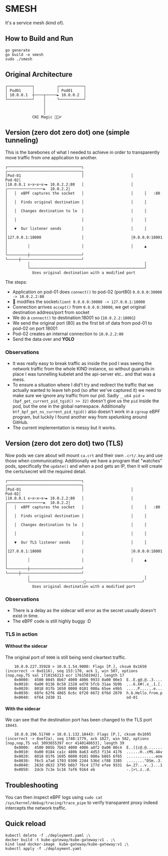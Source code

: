 # SMESH

It's a service mesh (kind of).

## How to Build and Run


```
go generate
go build -o smesh
sudo ./smesh
```

## Original Architecture
```
┌───────────┐          ┌───────────┐
│ Pod01     │          │ Pod01     │
│ 10.0.0.1  ┼────┬─────► 10.0.0.2  │
└───────────┘    │     └───────────┘
                 │                  
                 │                  
                 │                  
            CNI Magic 🧙🏻‍♂️
```

## Version (zero dot zero dot) one (simple tunneling)

This is the barebones of what I needed to achieve in order to transparently move traffic from one application to another.

```
┌─────────────────────────────────┐                     ┌─────────────────────────────────┐
│Pod-01                           │                     │                           Pod-02│
│10.0.0.1 x─x─x─x─► 10.0.2.2:80   │                     │     ┌────────────────►  10.0.2.2│
│   │  eBPF captures the socket   │                     │     │   :80                     │
│   │  Finds original destination │                     │     │                           │
│   │  Changes destination to lo  │                     │     │                           │
│   │                             │                     │     │                           │
│   ▼  Our listener sends         │                     │     │                           │
│127.0.0.1:18000                  │                     │0.0.0.0:18001                    │
│         │                       │                     │     ▲                           │
└─────────┼───────────────────────┘                     └─────┼───────────────────────────┘
          │                                                   │                            
          └───────────────────────────────────────────────────┘                            
            Uses original destination with a modified port                                 
```

The steps:

- Application on pod-01 does `connect()` to pod-02 (port80) `0.0.0.0:30000 -> 10.0.2.2:80`
- 🐝 modifies the socket`client 0.0.0.0:30000 -> 127.0.0.1:18000`
- Connection arrives `accept()` from `0.0.0.0:30000`, we get original destination address/port from socket
- We do a `connect()` to destination:18001 so (`10.0.2.2:18001`)
- We send the original port (80) as the first bit of data from pod-01 to pod-02 on port 18001
- Pod-02 creates an internal connection to `10.0.2.2:80`
- Send the data over and **YOLO**

### Observations

- It was really easy to break traffic as inside the pod I was seeing the network traffic from the whole KIND instance, so without guarrails in place I was tunnelling kubelet and the api-server etc.. and that was a mess.
- To ensure a situation where I did't try and redirect the traffic that we actually wanted to leave teh pod (so after we've captured it) we need to make sure we ignore any traffic from our pid. Sadly `__u64 pid = (bpf_get_current_pid_tgid() >> 32)` doesn't give us the `pid` inside the pod, but the one in the global namespace. Additionally `btf_bpf_get_ns_current_pid_tgid()` also doesn't work in a `cgroup` eBPF program, but luckily I found another way from spelunking around GitHub.
- The current implementation is messy but it works. 

## Version (zero dot zero dot) two (TLS)

Now pods we care about will mount `ca.crt` and their own `.crt/.key` and use those when communicating.
Additionally we have a program that "watches" pods, specifically the `update()` and when a pod gets an IP, then it will create the certs/secret will the required detail.

```
┌─────────────────────────────────┐                     ┌─────────────────────────────────┐
│Pod-01                           │                     │                           Pod-02│
│10.0.0.1 x─x─x─x─► 10.0.2.2:80   │                     │     ┌────────────────►  10.0.2.2│
│   │  eBPF captures the socket   │                     │     │   :80                     │
│   │  Finds original destination │                     │     │                           │
│   │  Changes destination to lo  │                     │     │                           │
│   │                             │                     │     │                           │
│   ▼  Our TLS listener sends     │                     │     │                           │
│127.0.0.1:18000                  │                     │0.0.0.0:18001                    │
│         │                       │                     │     ▲                           │
└─────────┼───────────────────────┘                     └─────┼───────────────────────────┘
          │                                                   │                            
          └────────────────────────🔐─────────────────────────┘                            
            Uses original destination with a modified port                                 
```
### Observations

- There is a delay as the sidecar will error as the secret usually doesn't exist in time.
- The eBPF code is still highly buggy :D 

### TLS in action

#### Without the sidecar

The original port of `9000` is still being send cleartext traffic.

```
    10.0.0.227.35928 > 10.0.1.54.9000: Flags [P.], cksum 0x1650 (incorrect -> 0xd116), seq 153:170, ack 1, win 507, options [nop,nop,TS val 1710156213 ecr 1761501942], length 17
	0x0000:  4500 0045 8b67 4000 4006 9933 0a00 00e3  E..E.g@.@..3....
	0x0010:  0a00 0136 8c58 2328 ed78 5fcb 31aa 5b9b  ...6.X#(.x_.1.[.
	0x0020:  8018 01fb 1650 0000 0101 080a 65ee e9b5  .....P......e...
	0x0030:  68fe 62f6 4865 6c6c 6f20 6672 6f6d 2070  h.b.Hello.from.p
	0x0040:  6f64 2d30 31                             od-01
```

#### With the sidecar

We can see that the destination port has been changed to the TLS port `18443`. 
```
    10.0.0.196.51740 > 10.0.1.132.18443: Flags [P.], cksum 0x1695 (incorrect -> 0xef2a), seq 1740:1779, ack 1827, win 502, options [nop,nop,TS val 3093655397 ecr 4140148653], length 39
	0x0000:  4500 005b 7b63 4000 4006 a8f2 0a00 00c4  E..[{c@.@.......
	0x0010:  0a00 0184 ca1c 480b 8a63 4d53 f134 4176  ......H..cMS.4Av
	0x0020:  8018 01f6 1695 0000 0101 080a b865 6f65  .............eoe
	0x0030:  f6c5 a7ad 1703 0300 2244 536d cf88 3385  ........"DSm..3.
	0x0040:  263d d632 3795 b6b7 76c4 177d efee 9331  &=.27...v..}...1
	0x0050:  2dcb 7c3e 5c16 7af6 9164 eb              -.|>\.z..d.
```

## Troubleshooting
You can then inspect eBPF logs using `sudo cat /sys/kernel/debug/tracing/trace_pipe` to verify transparent proxy indeed intercepts the network traffic.

## Quick reload
```
kubectl delete -f ./deployment.yaml ;\
docker build -t kube-gateway/kube-gateway:v1 . ;\
kind load docker-image  kube-gateway/kube-gateway:v1 ;\
kubectl apply -f ./deployment.yaml
```

### 
